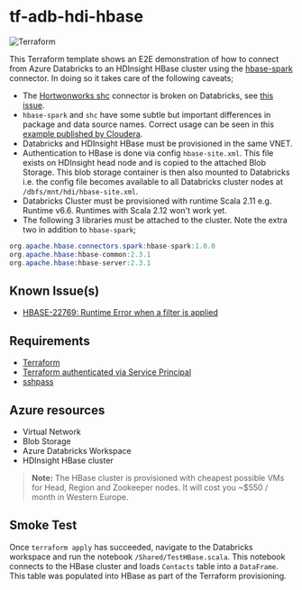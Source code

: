 # tf-adb-hdi-hbase
![Terraform](https://github.com/syedhassaanahmed/tf-adb-hdi-hbase/workflows/Terraform/badge.svg)

This Terraform template shows an E2E demonstration of how to connect from Azure Databricks to an HDInsight HBase cluster using the [hbase-spark](https://github.com/apache/hbase-connectors/tree/master/spark) connector. In doing so it takes care of the following caveats;

- The [Hortwonworks shc](https://github.com/hortonworks-spark/shc) connector is broken on Databricks, see [this issue](https://stackoverflow.com/questions/58306725/how-to-write-to-hbase-in-azure-databricks).
- `hbase-spark` and `shc` have some subtle but important differences in package and data source names. Correct usage can be seen in this [example published by Cloudera](https://docs.cloudera.com/runtime/7.2.1/managing-hbase/topics/hbase-example-using-hbase-spark-connector.html).
- Databricks and HDInsight HBase must be provisioned in the same VNET.
- Authentication to HBase is done via config `hbase-site.xml`. This file exists on HDInsight head node and is copied to the attached Blob Storage. This blob storage container is then also mounted to Databricks i.e. the config file becomes available to all Databricks cluster nodes at `/dbfs/mnt/hdi/hbase-site.xml`.
- Databricks Cluster must be provisioned with runtime Scala 2.11 e.g. Runtime v6.6. Runtimes with Scala 2.12 won't work yet.
- The following 3 libraries must be attached to the cluster. Note the extra two in addition to `hbase-spark`;
```java
org.apache.hbase.connectors.spark:hbase-spark:1.0.0
org.apache.hbase:hbase-common:2.3.1
org.apache.hbase:hbase-server:2.3.1
```

## Known Issue(s)
- [HBASE-22769: Runtime Error when a filter is applied](https://issues.apache.org/jira/browse/HBASE-22769)

## Requirements
- [Terraform](https://www.terraform.io/downloads.html)
- [Terraform authenticated via Service Principal](https://www.terraform.io/docs/providers/azurerm/guides/service_principal_client_secret.html)
- [sshpass](https://www.cyberciti.biz/faq/noninteractive-shell-script-ssh-password-provider/)

## Azure resources
- Virtual Network
- Blob Storage
- Azure Databricks Workspace
- HDInsight HBase cluster
>**Note:** The HBase cluster is provisioned with cheapest possible VMs for Head, Region and Zookeeper nodes. It will cost you ~$550 / month in Western Europe.

## Smoke Test
Once `terraform apply` has succeeded, navigate to the Databricks workspace and run the notebook `/Shared/TestHBase.scala`. This notebook connects to the HBase cluster and loads `Contacts` table into a `DataFrame`. This table was populated into HBase as part of the Terraform provisioning.
